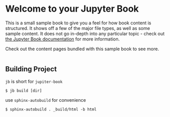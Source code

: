 # Welcome to your Jupyter Book

This is a small sample book to give you a feel for how book content is
structured.
It shows off a few of the major file types, as well as some sample content.
It does not go in-depth into any particular topic - check out [the Jupyter Book documentation](https://jupyterbook.org) for more information.

Check out the content pages bundled with this sample book to see more.

```{tableofcontents}
```

## Building Project
`jb` is short for `jupiter-book`

    $ jb build [dir]

use `sphinx-autobuild` for convenience

    $ sphinx-autobuild . _build/html -b html